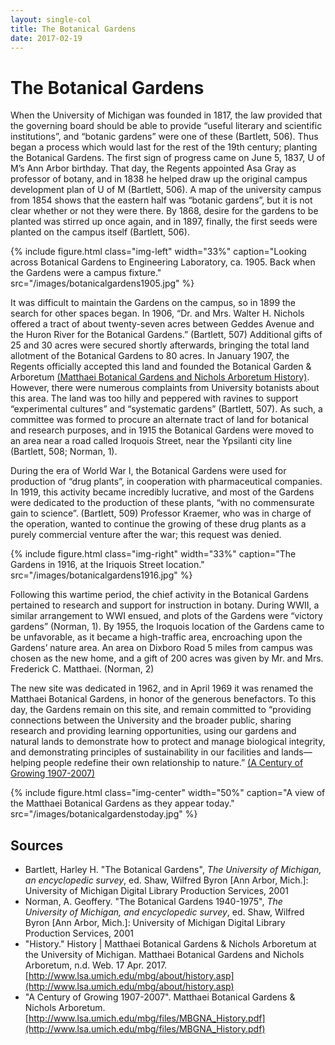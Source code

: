 ```yaml
---
layout: single-col
title: The Botanical Gardens
date: 2017-02-19
---
```


# The Botanical Gardens

When the University of Michigan was founded in 1817, the law provided that the governing board should be able to provide “useful literary and scientific institutions”, and “botanic gardens” were one of these (Bartlett, 506). Thus began a process which would last for the rest of the 19th century; planting the Botanical Gardens. The first sign of progress came on June 5, 1837, U of M’s Ann Arbor birthday. That day, the Regents appointed Asa Gray as professor of botany, and in 1838 he helped draw up the original campus development plan of U of M (Bartlett, 506). A map of the university campus from 1854 shows that the eastern half was “botanic gardens”, but it is not clear whether or not they were there. By 1868, desire for the gardens to be planted was stirred up once again, and in 1897, finally, the first seeds were planted on the campus itself (Bartlett, 506).

{% include figure.html class="img-left" width="33%" caption="Looking across Botanical Gardens to Engineering Laboratory, ca. 1905. Back when the Gardens were a campus fixture." src="/images/botanicalgardens1905.jpg" %}

It was difficult to maintain the Gardens on the campus, so in 1899 the search for other spaces began. In 1906, “Dr. and Mrs. Walter H. Nichols offered a tract of about twenty-seven acres between Geddes Avenue and the Huron River for the Botanical Gardens.” (Bartlett, 507) Additional gifts of 25 and 30 acres were secured shortly afterwards, bringing the total land allotment of the Botanical Gardens to 80 acres. In January 1907, the Regents officially accepted this land and founded the Botanical Garden & Arboretum [(Matthaei Botanical Gardens and Nichols Arboretum History)](http://www.lsa.umich.edu/mbg/about/history.asp). However, there were numerous complaints from University botanists about this area. The land was too hilly and peppered with ravines to support “experimental cultures” and “systematic gardens” (Bartlett, 507). As such, a committee was formed to procure an alternate tract of land for botanical and research purposes, and in 1915 the Botanical Gardens were moved to an area near a road called Iroquois Street, near the Ypsilanti city line (Bartlett, 508; Norman, 1).

During the era of World War I, the Botanical Gardens were used for production of “drug plants”, in cooperation with pharmaceutical companies. In 1919, this activity became incredibly lucrative, and most of the Gardens were dedicated to the production of these plants, “with no commensurate gain to science”. (Bartlett, 509) Professor Kraemer, who was in charge of the operation, wanted to continue the growing of these drug  plants as a purely commercial venture after the war; this request was denied.

{% include figure.html class="img-right" width="33%" caption="The Gardens in 1916, at the Iriquois Street location." src="/images/botanicalgardens1916.jpg" %}

Following this wartime period, the chief activity in the Botanical Gardens pertained to research and support for instruction in botany. During WWII, a similar arrangement to WWI ensued, and plots of the Gardens were “victory gardens” (Norman, 1). By 1955, the Iroquois location of the Gardens came to be unfavorable, as it became a high-traffic area, encroaching upon the Gardens’ nature area. An area on Dixboro Road 5 miles from campus was chosen as the new home, and a gift of 200 acres was given by Mr. and Mrs. Frederick C. Matthaei. (Norman, 2)

The new site was dedicated in 1962, and in April 1969 it was renamed the Matthaei Botanical Gardens, in honor of the generous benefactors. To this day, the Gardens remain on this site, and remain committed to “providing connections between the University and the broader public, sharing research and providing learning opportunities, using our gardens and natural lands to demonstrate how to protect and manage biological integrity, and demonstrating principles of sustainability in our facilities and lands—helping people redefine their own relationship to nature.” [(A Century of Growing 1907-2007)](http://www.lsa.umich.edu/mbg/files/MBGNA_History.pdf)

{% include figure.html class="img-center" width="50%" caption="A view of the Matthaei Botanical Gardens as they appear today." src="/images/botanicalgardenstoday.jpg" %}

## Sources

- Bartlett, Harley H. "The Botanical Gardens", *The University of Michigan, an encyclopedic survey*, ed. Shaw, Wilfred Byron [Ann Arbor, Mich.]: University of Michigan Digital Library Production Services, 2001
- Norman, A. Geoffery. "The Botanical Gardens 1940-1975", *The University of Michigan, and encyclopedic survey*, ed. Shaw, Wilfred Byron [Ann Arbor, Mich.]: University of Michigan Digital Library Production Services, 2001
- "History." History | Matthaei Botanical Gardens & Nichols Arboretum at the University of Michigan. Matthaei Botanical Gardens and Nichols Arboretum, n.d. Web. 17 Apr. 2017. [http://www.lsa.umich.edu/mbg/about/history.asp](http://www.lsa.umich.edu/mbg/about/history.asp)
- "A Century of Growing 1907-2007". Matthaei Botanical Gardens & Nichols Arboretum. [http://www.lsa.umich.edu/mbg/files/MBGNA_History.pdf](http://www.lsa.umich.edu/mbg/files/MBGNA_History.pdf)
